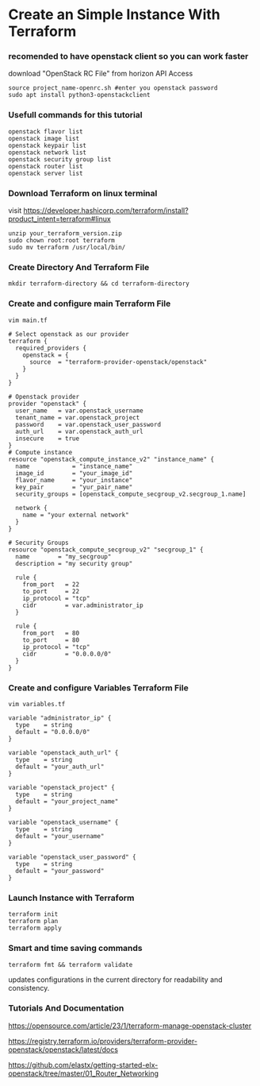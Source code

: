 # Create an Simple Instance With Terraform

### recomended to have openstack client so you can work faster

download "OpenStack RC File" from horizon API Access
```
source project_name-openrc.sh #enter you openstack password
sudo apt install python3-openstackclient
```
### Usefull commands for this tutorial
```
openstack flavor list
openstack image list
openstack keypair list
openstack network list
openstack security group list
openstack router list
openstack server list
```
### Download Terraform on linux terminal
visit https://developer.hashicorp.com/terraform/install?product_intent=terraform#linux
```
unzip your_terraform_version.zip
sudo chown root:root terraform
sudo mv terraform /usr/local/bin/
```
### Create Directory And Terraform File
```
mkdir terraform-directory && cd terraform-directory
```
### Create and configure main Terraform File
```
vim main.tf
```
```
# Select openstack as our provider
terraform {
  required_providers {
    openstack = {
      source  = "terraform-provider-openstack/openstack"
    }
  }
}

# Openstack provider
provider "openstack" {
  user_name   = var.openstack_username
  tenant_name = var.openstack_project
  password    = var.openstack_user_password
  auth_url    = var.openstack_auth_url
  insecure    = true
}
# Compute instance
resource "openstack_compute_instance_v2" "instance_name" {
  name            = "instance_name"
  image_id        = "your_image_id"
  flavor_name     = "your_instance"
  key_pair        = "yur_pair_name"
  security_groups = [openstack_compute_secgroup_v2.secgroup_1.name]

  network {
    name = "your external network"
  }
}

# Security Groups
resource "openstack_compute_secgroup_v2" "secgroup_1" {
  name        = "my_secgroup"
  description = "my security group"

  rule {
    from_port   = 22
    to_port     = 22
    ip_protocol = "tcp"
    cidr        = var.administrator_ip
  }

  rule {
    from_port   = 80
    to_port     = 80
    ip_protocol = "tcp"
    cidr        = "0.0.0.0/0"
  }
}
```
### Create and configure Variables Terraform File
```
vim variables.tf
```
```
variable "administrator_ip" {
  type    = string
  default = "0.0.0.0/0"
}

variable "openstack_auth_url" {
  type    = string
  default = "your_auth_url"
}

variable "openstack_project" {
  type    = string
  default = "your_project_name"
}

variable "openstack_username" {
  type    = string
  default = "your_username"
}

variable "openstack_user_password" {
  type    = string
  default = "your_password"
}
```
### Launch Instance with Terraform
```
terraform init
terraform plan
terraform apply
```
### Smart and time saving commands
```
terraform fmt && terraform validate
```
updates configurations in the current directory for readability and consistency.
### Tutorials And Documentation

https://opensource.com/article/23/1/terraform-manage-openstack-cluster

https://registry.terraform.io/providers/terraform-provider-openstack/openstack/latest/docs

https://github.com/elastx/getting-started-elx-openstack/tree/master/01_Router_Networking

